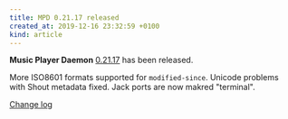 ```yaml
---
title: MPD 0.21.17 released
created_at: 2019-12-16 23:32:59 +0100
kind: article
---
```


**Music Player Daemon**
[0.21.17](/download/mpd/0.21/mpd-0.21.17.tar.xz)
has been released.

More ISO8601 formats supported for `modified-since`.  Unicode problems
with Shout metadata fixed.  Jack ports are now makred "terminal".

[Change log](https://raw.githubusercontent.com/MusicPlayerDaemon/MPD/v0.21.17/NEWS)
